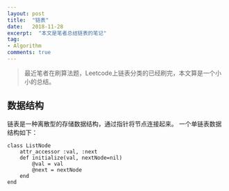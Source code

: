 ```yaml
---
layout: post
title:  "链表"
date:   2018-11-28
excerpt:  "本文是笔者总结链表的笔记"
tag:
- Algorithm
comments: true
---
```


> 最近笔者在刷算法题，Leetcode上链表分类的已经刷完，本文算是一个小小的总结。

## 数据结构

链表是一种离散型的存储数据结构，通过指针将节点连接起来。 一个单链表数据结构如下：

```
class ListNode
    attr_accessor :val, :next
    def initialize(val, nextNode=nil)
        @val = val
        @next = nextNode
    end
end
```





